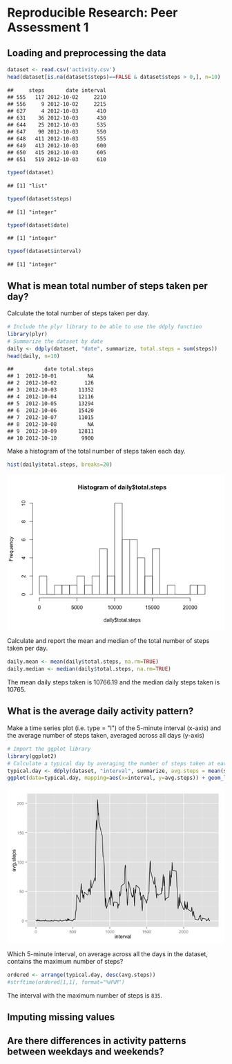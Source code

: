 # Reproducible Research: Peer Assessment 1


## Loading and preprocessing the data

```r
dataset <- read.csv('activity.csv')
head(dataset[is.na(dataset$steps)==FALSE & dataset$steps > 0,], n=10)
```

```
##     steps       date interval
## 555   117 2012-10-02     2210
## 556     9 2012-10-02     2215
## 627     4 2012-10-03      410
## 631    36 2012-10-03      430
## 644    25 2012-10-03      535
## 647    90 2012-10-03      550
## 648   411 2012-10-03      555
## 649   413 2012-10-03      600
## 650   415 2012-10-03      605
## 651   519 2012-10-03      610
```

```r
typeof(dataset)
```

```
## [1] "list"
```

```r
typeof(dataset$steps)
```

```
## [1] "integer"
```

```r
typeof(dataset$date)
```

```
## [1] "integer"
```

```r
typeof(dataset$interval)
```

```
## [1] "integer"
```

## What is mean total number of steps taken per day?
Calculate the total number of steps taken per day.

```r
# Include the plyr library to be able to use the ddply function
library(plyr)
# Summarize the dataset by date
daily <- ddply(dataset, "date", summarize, total.steps = sum(steps))
head(daily, n=10)
```

```
##          date total.steps
## 1  2012-10-01          NA
## 2  2012-10-02         126
## 3  2012-10-03       11352
## 4  2012-10-04       12116
## 5  2012-10-05       13294
## 6  2012-10-06       15420
## 7  2012-10-07       11015
## 8  2012-10-08          NA
## 9  2012-10-09       12811
## 10 2012-10-10        9900
```

Make a histogram of the total number of steps taken each day.

```r
hist(daily$total.steps, breaks=20)
```

![](PA1_template_files/figure-html/unnamed-chunk-3-1.png) 

Calculate and report the mean and median of the total number of steps taken per day.

```r
daily.mean <- mean(daily$total.steps, na.rm=TRUE)
daily.median <- median(daily$total.steps, na.rm=TRUE)
```
The mean daily steps taken is 10766.19 and the median daily steps taken is 10765.

## What is the average daily activity pattern?
Make a time series plot (i.e. type = "l") of the 5-minute interval (x-axis) and the average number of steps taken, averaged across all days (y-axis)

```r
# Import the ggplot library
library(ggplot2)
# Calculate a typical day by averaging the number of steps taken at each interval
typical.day <- ddply(dataset, "interval", summarize, avg.steps = mean(steps, na.rm=TRUE))
ggplot(data=typical.day, mapping=aes(x=interval, y=avg.steps)) + geom_line()
```

![](PA1_template_files/figure-html/unnamed-chunk-5-1.png) 

Which 5-minute interval, on average across all the days in the dataset, contains the maximum number of steps?

```r
ordered <- arrange(typical.day, desc(avg.steps))
#strftime(ordered[1,1], format="%H%M")
```
The interval with the maximum number of steps is ``835``.


## Imputing missing values



## Are there differences in activity patterns between weekdays and weekends?
